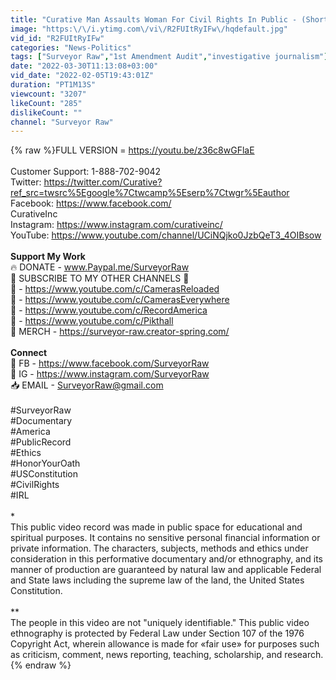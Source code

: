 ```yaml
---
title: "Curative Man Assaults Woman For Civil Rights In Public - (Short Version)"
image: "https:\/\/i.ytimg.com\/vi\/R2FUItRyIFw\/hqdefault.jpg"
vid_id: "R2FUItRyIFw"
categories: "News-Politics"
tags: ["Surveyor Raw","1st Amendment Audit","investigative journalism"]
date: "2022-03-30T11:13:08+03:00"
vid_date: "2022-02-05T19:43:01Z"
duration: "PT1M13S"
viewcount: "3207"
likeCount: "285"
dislikeCount: ""
channel: "Surveyor Raw"
---
```

{% raw %}FULL VERSION = <a rel="nofollow" target="blank" href="https://youtu.be/z36c8wGFlaE">https://youtu.be/z36c8wGFlaE</a><br /><br />Customer Support: 1-888-702-9042<br />Twitter: <a rel="nofollow" target="blank" href="https://twitter.com/Curative?ref_src=twsrc%5Egoogle%7Ctwcamp%5Eserp%7Ctwgr%5Eauthor">https://twitter.com/Curative?ref_src=twsrc%5Egoogle%7Ctwcamp%5Eserp%7Ctwgr%5Eauthor</a><br />Facebook: <a rel="nofollow" target="blank" href="https://www.facebook.com/">https://www.facebook.com/</a><br />CurativeInc<br />Instagram: <a rel="nofollow" target="blank" href="https://www.instagram.com/curativeinc/">https://www.instagram.com/curativeinc/</a><br />YouTube: <a rel="nofollow" target="blank" href="https://www.youtube.com/channel/UCiNQjko0JzbQeT3_4OIBsow">https://www.youtube.com/channel/UCiNQjko0JzbQeT3_4OIBsow</a><br /><br />______Support My Work______<br />🔥 DONATE - www.Paypal.me/SurveyorRaw <br />🔕 SUBSCRIBE TO MY OTHER CHANNELS 🔕<br />🔗 - <a rel="nofollow" target="blank" href="https://www.youtube.com/c/CamerasReloaded">https://www.youtube.com/c/CamerasReloaded</a><br />🔗 - <a rel="nofollow" target="blank" href="https://www.youtube.com/c/CamerasEverywhere">https://www.youtube.com/c/CamerasEverywhere</a><br />🔗 - <a rel="nofollow" target="blank" href="https://www.youtube.com/c/RecordAmerica">https://www.youtube.com/c/RecordAmerica</a> <br />🔗 - <a rel="nofollow" target="blank" href="https://www.youtube.com/c/Pikthall">https://www.youtube.com/c/Pikthall</a> <br />👕 MERCH - <a rel="nofollow" target="blank" href="https://surveyor-raw.creator-spring.com/">https://surveyor-raw.creator-spring.com/</a> <br /><br />______Connect______<br />🤖 FB - <a rel="nofollow" target="blank" href="https://www.facebook.com/SurveyorRaw">https://www.facebook.com/SurveyorRaw</a><br />📸 IG - <a rel="nofollow" target="blank" href="https://www.instagram.com/SurveyorRaw">https://www.instagram.com/SurveyorRaw</a><br />📥 EMAIL -  SurveyorRaw@gmail.com<br /><br />#SurveyorRaw <br />#Documentary<br />#America <br />#PublicRecord <br />#Ethics <br />#HonorYourOath <br />#USConstitution <br />#CivilRights <br />#IRL<br /><br />*<br />This public video record was made in public space for educational and spiritual purposes. It contains no sensitive personal financial information or private information. The characters, subjects, methods and ethics under consideration in this performative documentary and/or ethnography, and its manner of production are guaranteed by natural law and applicable Federal and State laws including the supreme law of the land, the United States Constitution. <br /><br />**<br />The people in this video are not &quot;uniquely identifiable.&quot; This public video ethnography is protected by Federal Law under Section 107 of the 1976 Copyright Act, wherein allowance is made for «fair use» for purposes such as criticism, comment, news reporting, teaching, scholarship, and research.{% endraw %}
